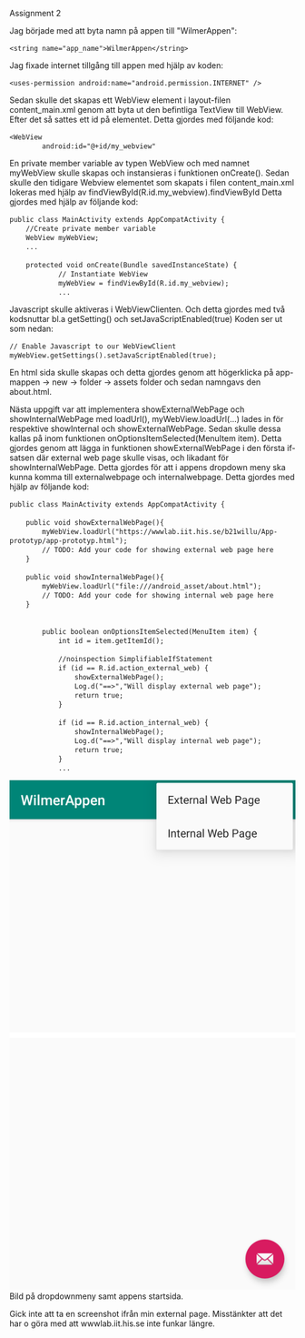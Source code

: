 Assignment 2

Jag började med att byta namn på appen till "WilmerAppen":
```
<string name="app_name">WilmerAppen</string>
```

Jag fixade internet tillgång till appen med hjälp av koden:

```
<uses-permission android:name="android.permission.INTERNET" />
```

Sedan skulle det skapas ett WebView element i layout-filen content_main.xml genom att byta ut den befintliga TextView till WebView.
Efter det så sattes ett id på elementet.
Detta gjordes med följande kod:

```
<WebView
        android:id="@+id/my_webview"
```

En private member variable av typen WebView och med namnet myWebView skulle skapas och instansieras i funktionen onCreate().
Sedan skulle den tidigare Webview elementet som skapats i filen content_main.xml lokeras med hjälp av findViewById(R.id.my_webview).findViewById
Detta gjordes med hjälp av följande kod:

```
public class MainActivity extends AppCompatActivity {
    //Create private member variable
    WebView myWebView;
    ...

    protected void onCreate(Bundle savedInstanceState) {
            // Instantiate WebView
            myWebView = findViewById(R.id.my_webview);
            ...
```

Javascript skulle aktiveras i WebViewClienten. Och detta gjordes med två kodsnuttar bl.a getSetting() och setJavaScriptEnabled(true)
Koden ser ut som nedan:
```
// Enable Javascript to our WebViewClient
myWebView.getSettings().setJavaScriptEnabled(true);
```

En html sida skulle skapas och detta gjordes genom att högerklicka på app-mappen -> new -> folder -> assets folder och sedan namngavs den about.html.

Nästa uppgift var att implementera showExternalWebPage och showInternalWebPage med loadUrl(), myWebView.loadUrl(...) lades in för respektive showInternal och showExternalWebPage.
Sedan skulle dessa kallas på inom funktionen onOptionsItemSelected(MenuItem item). Detta gjordes genom att lägga in funktionen showExternalWebPage i den första if-satsen där external web page skulle visas, och likadant för showInternalWebPage.
Detta gjordes för att i appens dropdown meny ska kunna komma till externalwebpage och internalwebpage.
Detta gjordes med hjälp av följande kod:

```
public class MainActivity extends AppCompatActivity {

    public void showExternalWebPage(){
        myWebView.loadUrl("https://wwwlab.iit.his.se/b21willu/App-prototyp/app-prototyp.html");
        // TODO: Add your code for showing external web page here
    }

    public void showInternalWebPage(){
        myWebView.loadUrl("file:///android_asset/about.html");
        // TODO: Add your code for showing internal web page here
    }


        public boolean onOptionsItemSelected(MenuItem item) {
            int id = item.getItemId();

            //noinspection SimplifiableIfStatement
            if (id == R.id.action_external_web) {
                showExternalWebPage();
                Log.d("==>","Will display external web page");
                return true;
            }

            if (id == R.id.action_internal_web) {
                showInternalWebPage();
                Log.d("==>","Will display internal web page");
                return true;
            }
            ...
```




![](Screenshot.png)
Bild på dropdownmeny samt appens startsida.

Gick inte att ta en screenshot ifrån min external page. Misstänkter att det har o göra med att wwwlab.iit.his.se inte funkar längre.

